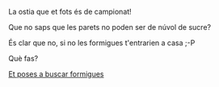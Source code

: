 La ostia que et fots és de campionat!

Que no saps que les parets no poden ser de núvol de sucre?

És clar que no, si no les formigues t'entrarien a casa ;-P

Què fas?

[Et poses a buscar formigues](formigues/formigues.md)